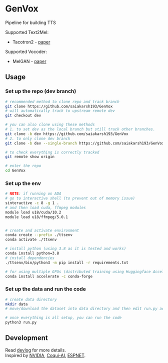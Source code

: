 # GenVox
Pipeline for building TTS

Supported Text2Mel:
- Tacotron2 - [paper](https://arxiv.org/pdf/1712.05884.pdf)

Supported Vocoder:
- MelGAN - [paper](https://arxiv.org/pdf/1910.06711.pdf)

## Usage

### Set up the repo (dev branch)
```bash
# recommended method to clone repo and track branch
git clone https://github.com/saiakarsh193/GenVox
# will automatically track to upstream remote dev
git checkout dev

# you can also clone using these methods
# 1. to set dev as the local branch but still track other branches.
git clone -b dev https://github.com/saiakarsh193/GenVox
# 2. to only clone dev branch
git clone -b dev --single-branch https://github.com/saiakarsh193/GenVox

# to check everything is correctly tracked
git remote show origin

# enter the repo
cd GenVox
```

### Set up the env
```bash
# NOTE: if running on ADA
# go to interactive shell (to prevent out of memory issue)
sinteractive -c 8 -g 1 .
# and then load cuda, ffmpeg modules
module load u18/cuda/10.2
module load u18/ffmpeg/5.0.1


# create and activate environment
conda create --prefix ./ttsenv
conda activate ./ttsenv

# install python (using 3.8 as it is tested and works)
conda install python=3.8
# install dependencies
./ttsenv/bin/python3 -m pip install -r requirements.txt

# for using multiple GPUs (distributed training using Huggingface Accelerate)
conda install accelerate -c conda-forge
```

### Set up the data and run the code
```bash
# create data directory
mkdir data
# move/download the dataset into data directory and then edit run.py accordingly

# once everything is all setup, you can run the code
python3 run.py
```

## Development
Read [devlog](dev_log.md) for more details.  
Inspired by [NVIDIA](https://github.com/NVIDIA/tacotron2), [Coqui-AI](https://github.com/coqui-ai/TTS), [ESPNET](https://github.com/espnet/espnet).
